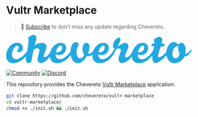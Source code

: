 # Vultr Marketplace

> 🔔 [Subscribe](https://newsletter.chevereto.com/subscription?f=PmL892XuTdfErVq763PCycJQrvZ8PYc9JbsVUttqiPV1zXt6DDtf7lhepEStqE8LhGs8922ZYmGT7CYjMH5uSx23pL6Q) to don't miss any update regarding Chevereto.

![Chevereto](LOGO.svg)

[![Community](https://img.shields.io/badge/chv.to-community-blue?style=flat-square)](https://chv.to/community)
[![Discord](https://img.shields.io/discord/759137550312407050?style=flat-square)](https://chv.to/discord)

This repository provides the Chevereto [Vultr Marketplace](https://www.vultr.com/marketplace/apps/chevereto?ref=8880328-6G) application.

```sh
git clone https://github.com/chevereto/vultr-marketplace
cd vultr-marketplace/
chmod +x ./init.sh && ./init.sh
```
